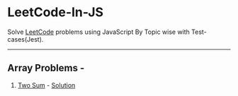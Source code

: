 # LeetCode-In-JS
Solve [LeetCode](https://leetcode.com) problems using JavaScript By Topic wise with Test-cases(Jest).

---

## Array Problems -
1. [Two Sum](https://leetcode.com/problems/two-sum/) - [Solution](https://github.com/ManiruzzamanAkash/LeetCode-In-JS/blob/main/two-sum/)